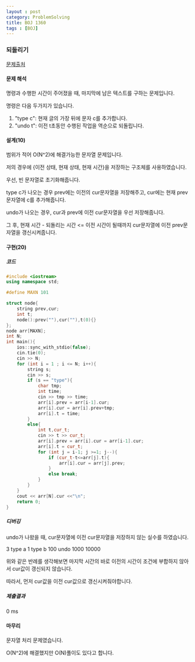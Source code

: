 ```yaml
---
layout : post
category: ProblemSolving
title: BOJ 1360
tags : [BOJ]
---
```

### 되돌리기

[문제출처](https://www.acmicpc.net/problem/1360)

#### 문제 해석
  
명령과 수행한 시간이 주어졌을 때, 마지막에 남은 텍스트를 구하는 문제입니다.

명령은 다음 두가지가 있습니다.

   1. "type c": 현재 글의 가장 뒤에 문자 c를 추가합니다.
   2. "undo t": 이전 t초동안 수행된 작업을 역순으로 되돌립니다.

#### 설계(10)

범위가 적어 O(N^2)에 해결가능한 문자열 문제입니다.

저의 경우에 {이전 상태, 현재 상태, 현재 시간}을 저장하는 구조체를 사용하였습니다.

우선, 빈 문자열로 초기화해줍니다.

type c가 나오는 경우 prev에는 이전의 cur문자열을 저장해주고, cur에는 현재 prev문자열에 c를 추가해줍니다.

undo가 나오는 경우, cur과 prev에 이전 cur문자열을 우선 저장해줍니다.

그 후, 현재 시간 - 되돌리는 시간 <= 이전 시간이 될때까지 cur문자열에 이전 prev문자열을 갱신시켜줍니다.

#### 구현(20)

##### 코드

```cpp
#include <iostream>
using namespace std;

#define MAXN 101

struct node{
    string prev,cur;
    int t;
    node():prev(""),cur(""),t(0){}
};
node arr[MAXN];
int N;
int main(){
    ios::sync_with_stdio(false);
    cin.tie(0);
    cin >> N;
    for (int i = 1 ; i <= N; i++){
        string s;
        cin >> s;
        if (s == "type"){
            char tmp;
            int time;
            cin >> tmp >> time;
            arr[i].prev = arr[i-1].cur;
            arr[i].cur = arr[i].prev+tmp;
            arr[i].t = time;
        }
        else{
            int t,cur_t;
            cin >> t >> cur_t;
            arr[i].prev = arr[i].cur = arr[i-1].cur;
            arr[i].t = cur_t;
            for (int j = i-1; j >=1; j--){
                if (cur_t-t<=arr[j].t){
                    arr[i].cur = arr[j].prev;
                }
                else break;
            }
        }
    }
    cout << arr[N].cur <<"\n";
    return 0;
}
```

##### 디버깅

undo가 나왔을 때, cur문자열에 이전 cur문자열을 저장하지 않는 실수를 하였습니다.

3
type a 1
type b 100
undo 1000 10000

위와 같은 반례를 생각해보면 마지막 시간의 바로 이전의 시간이 조건에 부합하지 않아서 cur값이 갱신되지 않습니다.

따라서, 먼저 cur값을 이전 cur값으로 갱신시켜줘야합니다.

##### 제출결과

0 ms

#### 마무리

문자열 처리 문제였습니다.

O(N^2)에 해결했지만 O(N)풀이도 있다고 합니다.

